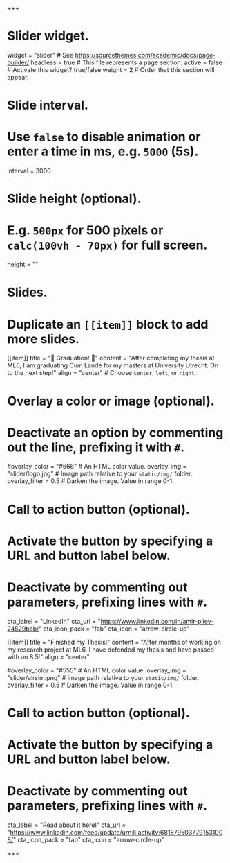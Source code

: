+++
# Slider widget.
widget = "slider"  # See https://sourcethemes.com/academic/docs/page-builder/
headless = true  # This file represents a page section.
active = false  # Activate this widget? true/false
weight = 2  # Order that this section will appear.

# Slide interval.
# Use `false` to disable animation or enter a time in ms, e.g. `5000` (5s).
interval = 3000

# Slide height (optional).
# E.g. `500px` for 500 pixels or `calc(100vh - 70px)` for full screen.
height = ""

# Slides.
# Duplicate an `[[item]]` block to add more slides.
[[item]]
  title = ":confetti_ball: Graduation! :confetti_ball:"
  content = "After completing my thesis at ML6, I am graduating Cum Laude for my masters at University Utrecht. On to the next step!"
  align = "center"  # Choose `center`, `left`, or `right`.

  # Overlay a color or image (optional).
  #   Deactivate an option by commenting out the line, prefixing it with `#`.
  #overlay_color = "#666"  # An HTML color value.
  overlay_img = "slider/logo.jpg"  # Image path relative to your `static/img/` folder.
  overlay_filter = 0.5  # Darken the image. Value in range 0-1.

  # Call to action button (optional).
  #   Activate the button by specifying a URL and button label below.
  #   Deactivate by commenting out parameters, prefixing lines with `#`.
  cta_label = "LinkedIn"
  cta_url = "https://www.linkedin.com/in/amir-pliev-24529bab/"
  cta_icon_pack = "fab"
  cta_icon = "arrow-circle-up"

[[item]]
  title = "Finished my Thesis!"
  content = "After months of working on my research project at ML6, I have defended my thesis and have passed with an 8.5!"
  align = "center"

  #overlay_color = "#555"  # An HTML color value.
  overlay_img = "slider/airsim.png"  # Image path relative to your `static/img/` folder.
  overlay_filter = 0.5  # Darken the image. Value in range 0-1.

   # Call to action button (optional).
  #   Activate the button by specifying a URL and button label below.
  #   Deactivate by commenting out parameters, prefixing lines with `#`.
  cta_label = "Read about it here!"
  cta_url = "https://www.linkedin.com/feed/update/urn:li:activity:6818795037791531008/"
  cta_icon_pack = "fab"
  cta_icon = "arrow-circle-up"


+++
